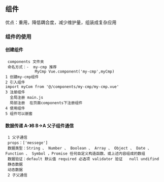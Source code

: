 ## 组件
   优点：重用，降低耦合度，减少维护量，组装成复杂应用
### 组件的使用
#### 创建组件
     components 文件夹
	 命名方式：-  my-cmp 推荐
				 MyCmp Vue.component('my-cmp',myCmp)
	1 创建my-cmp组件
	2 引入组件 
	import myCom from '@/components/my-cmp/my-cmp.vue'
	3 注册组件
	  全局注册 main.js 
	  局部注册  在页面components下注册组件
	4 使用组件 
	5 组件可以嵌套
#### 数据传递  A-》B  B->A  父子组件通信 
     1 父子通信
	 props：['messege']
	 数据类型：String 、 Number 、 Boolean 、 Array 、 Object 、 Date 、 Function 、 Symbol ，Promise 任何自定义构造函数、或上述内容组成的数组
	 数据验证：default 默认值 required 必选项 validator 验证   null undifind
	 静态数据
	 动态数据
	 2 子父通信
	  
